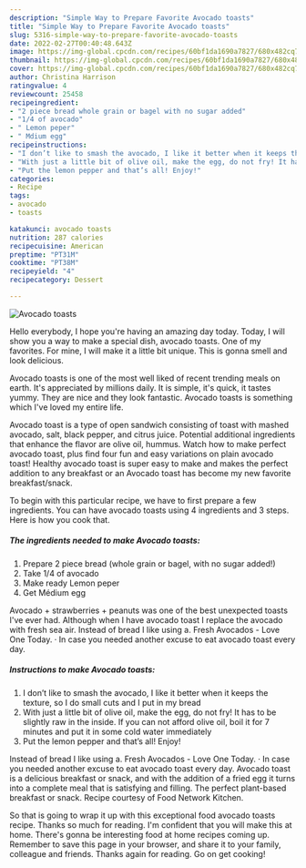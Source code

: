 ```yaml
---
description: "Simple Way to Prepare Favorite Avocado toasts"
title: "Simple Way to Prepare Favorite Avocado toasts"
slug: 5316-simple-way-to-prepare-favorite-avocado-toasts
date: 2022-02-27T00:40:48.643Z
image: https://img-global.cpcdn.com/recipes/60bf1da1690a7827/680x482cq70/avocado-toasts-recipe-main-photo.jpg
thumbnail: https://img-global.cpcdn.com/recipes/60bf1da1690a7827/680x482cq70/avocado-toasts-recipe-main-photo.jpg
cover: https://img-global.cpcdn.com/recipes/60bf1da1690a7827/680x482cq70/avocado-toasts-recipe-main-photo.jpg
author: Christina Harrison
ratingvalue: 4
reviewcount: 25458
recipeingredient:
- "2 piece bread whole grain or bagel with no sugar added"
- "1/4 of avocado"
- " Lemon peper"
- " Mdium egg"
recipeinstructions:
- "I don’t like to smash the avocado, I like it better when it keeps the texture, so I do small cuts and I put in my bread"
- "With just a little bit of olive oil, make the egg, do not fry! It has to be slightly raw in the inside. If you can not afford olive oil, boil it for 7 minutes and put it in some cold water immediately"
- "Put the lemon pepper and that’s all! Enjoy!"
categories:
- Recipe
tags:
- avocado
- toasts

katakunci: avocado toasts 
nutrition: 287 calories
recipecuisine: American
preptime: "PT31M"
cooktime: "PT38M"
recipeyield: "4"
recipecategory: Dessert

---
```



![Avocado toasts](https://img-global.cpcdn.com/recipes/60bf1da1690a7827/680x482cq70/avocado-toasts-recipe-main-photo.jpg)

Hello everybody, I hope you're having an amazing day today. Today, I will show you a way to make a special dish, avocado toasts. One of my favorites. For mine, I will make it a little bit unique. This is gonna smell and look delicious.

Avocado toasts is one of the most well liked of recent trending meals on earth. It's appreciated by millions daily. It is simple, it's quick, it tastes yummy. They are nice and they look fantastic. Avocado toasts is something which I've loved my entire life.

Avocado toast is a type of open sandwich consisting of toast with mashed avocado, salt, black pepper, and citrus juice. Potential additional ingredients that enhance the flavor are olive oil, hummus. Watch how to make perfect avocado toast, plus find four fun and easy variations on plain avocado toast! Healthy avocado toast is super easy to make and makes the perfect addition to any breakfast or an Avocado toast has become my new favorite breakfast/snack.


To begin with this particular recipe, we have to first prepare a few ingredients. You can have avocado toasts using 4 ingredients and 3 steps. Here is how you cook that.

<!--inarticleads1-->

##### The ingredients needed to make Avocado toasts:

1. Prepare 2 piece bread (whole grain or bagel, with no sugar added!)
1. Take 1/4 of avocado
1. Make ready  Lemon peper
1. Get  Médium egg


Avocado + strawberries + peanuts was one of the best unexpected toasts I&#39;ve ever had. Although when I have avocado toast I replace the avocado with fresh sea air. Instead of bread I like using a. Fresh Avocados - Love One Today. · In case you needed another excuse to eat avocado toast every day. 

<!--inarticleads2-->

##### Instructions to make Avocado toasts:

1. I don’t like to smash the avocado, I like it better when it keeps the texture, so I do small cuts and I put in my bread
1. With just a little bit of olive oil, make the egg, do not fry! It has to be slightly raw in the inside. If you can not afford olive oil, boil it for 7 minutes and put it in some cold water immediately
1. Put the lemon pepper and that’s all! Enjoy!


Instead of bread I like using a. Fresh Avocados - Love One Today. · In case you needed another excuse to eat avocado toast every day. Avocado toast is a delicious breakfast or snack, and with the addition of a fried egg it turns into a complete meal that is satisfying and filling. The perfect plant-based breakfast or snack. Recipe courtesy of Food Network Kitchen. 

So that is going to wrap it up with this exceptional food avocado toasts recipe. Thanks so much for reading. I'm confident that you will make this at home. There's gonna be interesting food at home recipes coming up. Remember to save this page in your browser, and share it to your family, colleague and friends. Thanks again for reading. Go on get cooking!

